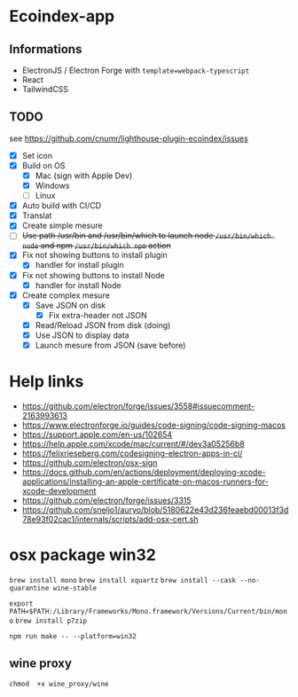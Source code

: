 # Ecoindex-app

## Informations

-   ElectronJS / Electron Forge with `template=webpack-typescript`
-   React
-   TailwindCSS

## TODO

see https://github.com/cnumr/lighthouse-plugin-ecoindex/issues

-   [x] Set icon
-   [x] Build on OS
    -   [x] Mac (sign with Apple Dev)
    -   [x] Windows
    -   [ ] Linux
-   [x] Auto build with CI/CD
-   [x] Translat
-   [x] Create simple mesure
-   [ ] ~~Use path /usr/bin and /usr/bin/which to launch node `/usr/bin/which node` and npm `/usr/bin/which npm` action~~
-   [x] Fix not showing buttons to install plugin
    -   [x] handler for install plugin
-   [x] Fix not showing buttons to install Node
    -   [x] handler for install Node
-   [x] Create complex mesure
    -   [x] Save JSON on disk
        -   [x] Fix extra-header not JSON
    -   [x] Read/Reload JSON from disk (doing)
    -   [x] Use JSON to display data
    -   [x] Launch mesure from JSON (save before)

# Help links

-   https://github.com/electron/forge/issues/3558#issuecomment-2163993613
-   https://www.electronforge.io/guides/code-signing/code-signing-macos
-   https://support.apple.com/en-us/102654
-   https://help.apple.com/xcode/mac/current/#/dev3a05256b8
-   https://felixrieseberg.com/codesigning-electron-apps-in-ci/
-   https://github.com/electron/osx-sign
-   https://docs.github.com/en/actions/deployment/deploying-xcode-applications/installing-an-apple-certificate-on-macos-runners-for-xcode-development
-   https://github.com/electron/forge/issues/3315
-   https://github.com/sneljo1/auryo/blob/5180622e43d236feaebd00013f3d78e93f02cac1/internals/scripts/add-osx-cert.sh

# osx package win32

`brew install mono`
`brew install xquartz`
`brew install --cask --no-quarantine wine-stable`

`export PATH=$PATH:/Library/Frameworks/Mono.framework/Versions/Current/bin/mono`
`brew install p7zip`

`npm run make -- --platform=win32`

## wine proxy

`chmod  +x wine_proxy/wine`
